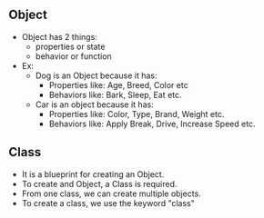 ## Object
- Object has 2 things:
	- properties or state
	- behavior or function
- Ex:
	- Dog is an Object because it has:
		- Properties like: Age, Breed, Color etc
		- Behaviors like: Bark, Sleep, Eat etc.
	- Car is an object because it has:
		- Properties like: Color, Type, Brand, Weight etc.
		- Behaviors like: Apply Break, Drive, Increase Speed etc.

## Class
- It is a blueprint for creating an Object.
- To create and Object,  a Class is required.
- From one class, we can create multiple objects.
- To create a class, we use the keyword "class"